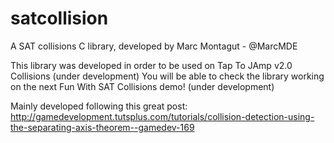 # satcollision
A SAT collisions C library, developed by Marc Montagut - @MarcMDE

This library was developed in order to be used on Tap To JAmp v2.0 Collisions (under development)
You will be able to check the library working on the next Fun With SAT Collisions demo! (under development)

Mainly developed following this great post: http://gamedevelopment.tutsplus.com/tutorials/collision-detection-using-the-separating-axis-theorem--gamedev-169
